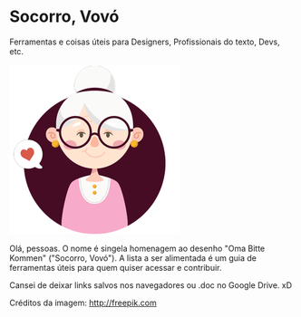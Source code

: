 # Socorro, Vovó
Ferramentas e coisas úteis para Designers, Profissionais do texto, Devs, etc.

![alt text](/img/socorrovovo.png)

Olá, pessoas. O nome é singela homenagem ao desenho "Oma Bitte Kommen" ("Socorro, Vovó"). A lista a ser alimentada é um guia de ferramentas úteis para quem quiser acessar e contribuir.

Cansei de deixar links salvos nos navegadores ou .doc no Google Drive. xD


Créditos da imagem: http://freepik.com
